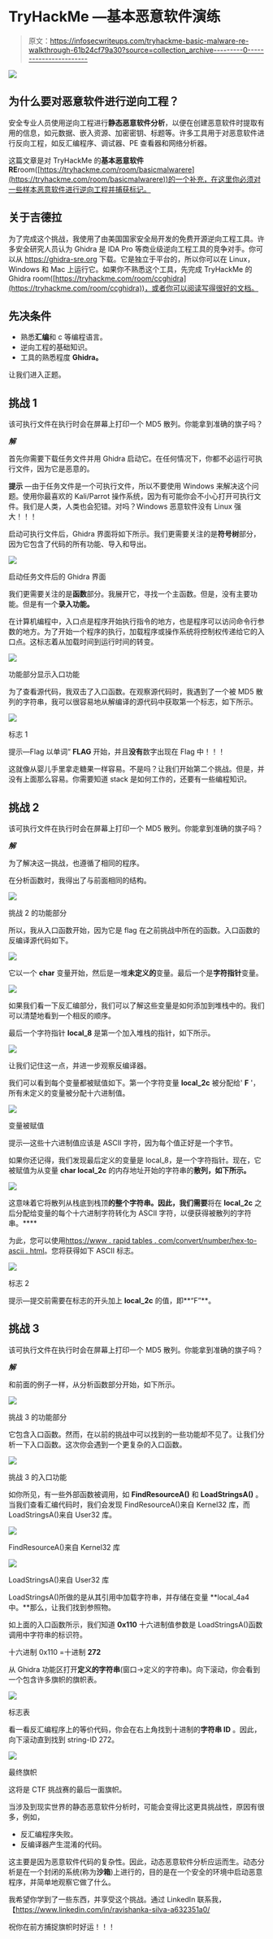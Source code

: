 # TryHackMe —基本恶意软件演练

> 原文：<https://infosecwriteups.com/tryhackme-basic-malware-re-walkthrough-61b24cf79a30?source=collection_archive---------0----------------------->

![](img/17e6168a80a9372f1dc0ae8161a09911.png)

## 为什么要对恶意软件进行逆向工程？

安全专业人员使用逆向工程进行**静态恶意软件分析**，以便在创建恶意软件时提取有用的信息，如元数据、嵌入资源、加密密钥、标题等。许多工具用于对恶意软件进行反向工程，如反汇编程序、调试器、PE 查看器和网络分析器。

这篇文章是对 TryHackMe 的**基本恶意软件 RE**room([https://tryhackme.com/room/basicmalwarere](https://tryhackme.com/room/basicmalwarere))的一个补充，在这里你必须对一些样本恶意软件进行逆向工程并捕获标记。

## 关于吉德拉

为了完成这个挑战，我使用了由美国国家安全局开发的免费开源逆向工程工具。许多安全研究人员认为 Ghidra 是 IDA Pro 等商业级逆向工程工具的竞争对手。你可以从 https://ghidra-sre.org 下载。它是独立于平台的，所以你可以在 Linux，Windows 和 Mac 上运行它。如果你不熟悉这个工具，先完成 TryHackMe 的 Ghidra room([https://tryhackme.com/room/ccghidra](https://tryhackme.com/room/ccghidra))，或者你可以阅读写得很好的文档。

## 先决条件

*   熟悉**汇编**和 c 等编程语言。
*   逆向工程的基础知识。
*   工具的熟悉程度 **Ghidra。**

让我们进入正题。

## **挑战 1**

该可执行文件在执行时会在屏幕上打印一个 MD5 散列。你能拿到准确的旗子吗？

***解***

首先你需要下载任务文件并用 Ghidra 启动它。在任何情况下，你都不必运行可执行文件，因为它是恶意的。

**提示** —由于任务文件是一个可执行文件，所以不要使用 Windows 来解决这个问题。使用你最喜欢的 Kali/Parrot 操作系统，因为有可能你会不小心打开可执行文件。我们是人类，人类也会犯错。对吗？Windows 恶意软件没有 Linux 强大！！！

启动可执行文件后，Ghidra 界面将如下所示。我们更需要关注的是**符号树**部分，因为它包含了代码的所有功能、导入和导出。

![](img/85898d78037e555a233b13ce98d3b39f.png)

启动任务文件后的 Ghidra 界面

我们更需要关注的是**函数**部分。我展开它，寻找一个主函数。但是，没有主要功能。但是有一个**录入功能。**

在计算机编程中，入口点是程序开始执行指令的地方，也是程序可以访问命令行参数的地方。为了开始一个程序的执行，加载程序或操作系统将控制权传递给它的入口点。这标志着从加载时间到运行时间的转变。

![](img/fbddae79c24fa0796c9b224c5ee59cd9.png)

功能部分显示入口功能

为了查看源代码，我双击了入口函数。在观察源代码时，我遇到了一个被 MD5 散列的字符串，我可以很容易地从解编译的源代码中获取第一个标志，如下所示。

![](img/85342071f826ca1646f1815750d53721.png)

标志 1

提示—Flag 以单词“ **FLAG** 开始，并且**没有**数字出现在 Flag 中！！！

这就像从婴儿手里拿走糖果一样容易。不是吗？让我们开始第二个挑战。但是，并没有上面那么容易。你需要知道 stack 是如何工作的，还要有一些编程知识。

## **挑战 2**

该可执行文件在执行时会在屏幕上打印一个 MD5 散列。你能拿到准确的旗子吗？

***解***

为了解决这一挑战，也遵循了相同的程序。

在分析函数时，我得出了与前面相同的结构。

![](img/968662687df5cff170add6410d81c189.png)

挑战 2 的功能部分

所以，我从入口函数开始，因为它是 flag 在之前挑战中所在的函数。入口函数的反编译源代码如下。

![](img/eff5dcb904e16b688b9adda0641e6a3a.png)

它以一个 **char** 变量开始，然后是一堆**未定义的**变量。最后一个是**字符指针**变量。

![](img/95a2fca7172f0bc8bb87f3d8d4877144.png)

如果我们看一下反汇编部分，我们可以了解这些变量是如何添加到堆栈中的。我们可以清楚地看到一个相反的顺序。

最后一个字符指针 **local_8** 是第一个加入堆栈的指针，如下所示。

![](img/0f77a123f213b30968a52f4cff55d9c2.png)

让我们记住这一点，并进一步观察反编译器。

我们可以看到每个变量都被赋值如下。第一个字符变量 **local_2c** 被分配给' **F** '，所有未定义的变量被分配十六进制值。

![](img/83e2e42de2a0b2b642fd3209b087eb5a.png)

变量被赋值

提示—这些十六进制值应该是 ASCII 字符，因为每个值正好是一个字节。

如果你还记得，我们发现最后定义的变量是 local_8，是一个字符指针。现在，它被赋值为从变量 **char local_2c** 的内存地址开始的字符串的**散列，如下所示。**

![](img/067b37cfc1652eaaf59aa51d2d13572d.png)

这意味着它将散列从栈底到栈顶**的整个字符串。因此，我们需要**将在 **local_2c** 之后分配给变量的每个十六进制字符转化为 ASCII 字符，以便获得被散列的字符串。****

为此，您可以使用[https://www . rapid tables . com/convert/number/hex-to-ascii . html](https://www.rapidtables.com/convert/number/hex-to-ascii.html)。您将获得如下 ASCII 标志。

![](img/9414e604988f4d60377872986c791b9a.png)

标志 2

提示—提交前需要在标志的开头加上 **local_2c** 的值，即**“F”**。

## 挑战 3

该可执行文件在执行时会在屏幕上打印一个 MD5 散列。你能拿到准确的旗子吗？

***解***

和前面的例子一样，从分析函数部分开始，如下所示。

![](img/425a6fba64728ee4521efc7a5f8d210c.png)

挑战 3 的功能部分

它包含入口函数。然而，在以前的挑战中可以找到的一些功能却不见了。让我们分析一下入口函数。这次你会遇到一个更复杂的入口函数。

![](img/86d6ad75e4f195d10c10f93994147343.png)

挑战 3 的入口功能

如你所见，有一些外部函数被调用，如 **FindResourceA()** 和 **LoadStringsA()** 。当我们查看汇编代码时，我们会发现 FindResourceA()来自 Kernel32 库，而 LoadStringsA()来自 User32 库。

![](img/0a3f9b619e140514f434e5dd49a39a80.png)

FindResourceA()来自 Kernel32 库

![](img/d60fcbec86c617dc2c5eeeda361276b3.png)

LoadStringsA()来自 User32 库

LoadStringsA()所做的是从其引用中加载字符串，并存储在变量 **local_4a4 中。**那么，让我们找到参照物。

如上面的入口函数所示，我们知道 **0x110** 十六进制值参数是 LoadStringsA()函数调用中字符串的标识符。

十六进制 0x110 =十进制 **272**

从 Ghidra 功能区打开**定义的字符串**(窗口→定义的字符串)。向下滚动，你会看到一个包含许多旗帜的旗帜表。

![](img/6123afabfbc528fd4153f8eba29193b7.png)

标志表

看一看反汇编程序上的等价代码，你会在右上角找到十进制的**字符串 ID** 。因此，向下滚动直到找到 string-ID 272。

![](img/95d0e16d255f6a8a1777736519532709.png)

最终旗帜

这将是 CTF 挑战赛的最后一面旗帜。

当涉及到现实世界的静态恶意软件分析时，可能会变得比这更具挑战性，原因有很多，例如，

*   反汇编程序失败。
*   反编译器产生混淆的代码。

这主要是因为恶意软件代码的复杂性。因此，动态恶意软件分析应运而生。动态分析是在一个封闭的系统(称为**沙箱**)上进行的，目的是在一个安全的环境中启动恶意程序，并简单地观察它做了什么。

我希望你学到了一些东西，并享受这个挑战。通过 LinkedIn 联系我，【https://www.linkedin.com/in/ravishanka-silva-a632351a0/ 

祝你在前方捕捉旗帜时好运！！！